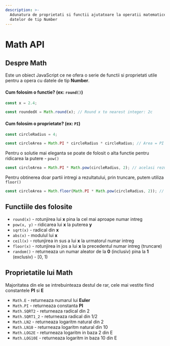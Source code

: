 ```yaml
---
description: >-
  Adunatura de proprietati si functii ajutatoare la operatii matematice a
  datelor de tip Number
---
```


# Math API

## Despre Math

Este un obiect JavaScript ce ne ofera o serie de functii si proprietati utile pentru a opera cu datele de tip **Number**. 

#### Cum folosim o functie? \(ex: `round()`\)

```javascript
const x = 2.4;

const roundedX = Math.round(x); // Round x to nearest integer: 2c
```

#### Cum folosim o proprietate? \(ex: `PI`\)

```javascript
const circleRadius = 4;

const circleArea = Math.PI * circleRadius * circleRadius; // Area = PI * R^2 = 50.26548245743669 
```

Pentru o solutie mai eleganta se poate de folosit o alta functie pentru ridicarea la putere - `pow()`

```javascript
const circleArea = Math.PI * Math.pow(circleRadius, 2); // acelasi rezultat
```

Pentru obtinerea doar partii intregi a rezultatului, prin truncare, putem utiliza `floor()`

```javascript
const circleArea = Math.floor(Math.PI * Math.pow(circleRadius, 2)); // 50
```

## Functiile des folosite

* `round(x)` - rotunjirea lui **x** pina la cel mai aproape numar intreg
* `pow(x, y)` - ridicarea lui **x** la puterea **y**
* `sqrt(x)` - radical din **x**
* `abs(x)` - modulul lui **x**
* `ceil(x)` - rotunjirea in sus a lui **x** la urmatorul numar intreg
* `floor(x)` - rotunjirea in jos a lui **x** la precedentul numar intreg \(truncare\)
* `random()` - returneaza un numar aleator de la **0** \(inclusiv\) pina la **1** \(exclusiv\) - \[0, 1\) 

## Proprietatile lui Math

Majoritatea din ele se intrebuinteaza destul de rar, cele mai vestite fiind constantele **PI** si **E**

* `Math.E` - returneaza numarul lui **Euler**
* `Math.PI` - returneaza constanta **PI** 
* `Math.SQRT2` - returneaza radical din 2 
* `Math.SQRT1_2` - returneaza radical din 1/2 
* `Math.LN2` - returneaza logaritm natural din 2 
* `Math.LN10` - returneaza logaritm natural din 10 
* `Math.LOG2E` - returneaza logaritm in baza 2 din E 
* `Math.LOG10E` - returneaza logaritm in baza 10 din E 

